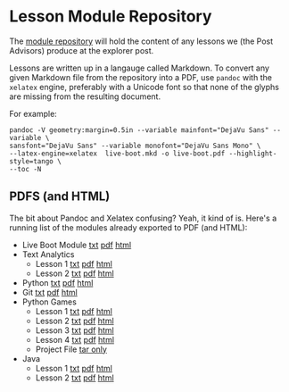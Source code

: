 Lesson Module Repository
========================

The [module repository](https://github.com/cyberpost500/modules/) will hold the
content of any lessons we (the Post Advisors) produce at the explorer post.

Lessons are written up in a langauge called Markdown.  To convert any given
Markdown file from the repository into a PDF, use `pandoc` with the `xelatex`
engine, preferably with a Unicode font so that none of the glyphs are missing
from the resulting document.

For example:

    pandoc -V geometry:margin=0.5in --variable mainfont="DejaVu Sans" --variable \
    sansfont="DejaVu Sans" --variable monofont="DejaVu Sans Mono" \
    --latex-engine=xelatex  live-boot.mkd -o live-boot.pdf --highlight-style=tango \
    --toc -N

PDFS (and HTML)
---------------
The bit about Pandoc and Xelatex confusing?  Yeah, it kind of is.  Here's a
running list of the modules already exported to PDF (and HTML):

* Live Boot Module [txt](live-boot/live-boot.mkd) [pdf](live-boot/live-boot.pdf) [html](live-boot/live-boot.html)
* Text Analytics
    + Lesson 1 [txt](text-analytics/lesson-01/lesson-plan.md) [pdf](text-analytics/lesson-01/lesson-plan.pdf) [html](text-analytics/lesson-01/lesson-plan.html)
    + Lesson 2 [txt](text-analytics/lesson-02/lesson-plan.md) [pdf](text-analytics/lesson-02/lesson-plan.pdf) [html](text-analytics/lesson-02/lesson-plan.html)
* Python [txt](python/python.mkd) [pdf](python/python.pdf) [html](python/python.html)
* Git [txt](git/git.mkd) [pdf](git/git.pdf) [html](git/git.html)
* Python Games
    + Lesson 1 [txt](python-games/python-games.mkd) [pdf](python-games/python-games.pdf) [html](python-games/python-games.html)
    + Lesson 2 [txt](python-games/python-games-2.mkd) [pdf](python-games/python-games-2.pdf) [html](python-games/python-games-2.html)
    + Lesson 3 [txt](python-games/python-games-3.mkd) [pdf](python-games/python-games-3.pdf) [html](python-games/python-games-3.html)
    + Lesson 4 [txt](python-games/python-games-4.mkd) [pdf](python-games/python-games-4.pdf) [html](python-games/python-games-4.html)
    + Project File [tar only](python-games/project.tar)
* Java
    + Lesson 1 [txt](java/java.mkd) [pdf](java/java.html) [html](java/java.html)
    + Lesson 2 [txt](java/java-2.mkd) [pdf](java/java-2.html) [html](java/java-2.html)

